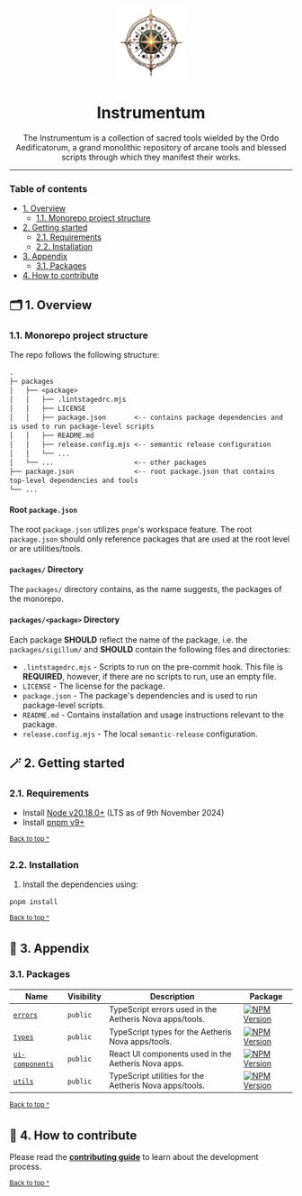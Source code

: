 <div align="center">
  <img alt="An ornate golden compass surrounded by orbs" src="https://github.com/aetheris-nova/regimen-contractus/blob/main/images/emblem@128x128.png" height="128" />
</div>

<h1 align="center">
  Instrumentum
</h1>

<p align="center">
  The Instrumentum is a collection of sacred tools wielded by the Ordo Aedificatorum, a grand monolithic repository of arcane tools and blessed scripts through which they manifest their works.
</p>

---

### Table of contents

* [1. Overview](#-1-overview)
  - [1.1. Monorepo project structure](#11-monorepo-project-structure)
* [2. Getting started](#-2-getting-started)
  - [2.1. Requirements](#21-requirements)
  - [2.2. Installation](#22-installation)
* [3. Appendix](#-3-appendix)
  - [3.1. Packages](#31-packages)
* [4. How to contribute](#-4-how-to-contribute)

## 🗂️ 1. Overview

### 1.1. Monorepo project structure

The repo follows the following structure:

```text
.
├─ packages
│   ├── <package>
│   │   ├── .lintstagedrc.mjs
│   │   ├── LICENSE
│   │   ├── package.json       <-- contains package dependencies and is used to run package-level scripts
│   │   ├── README.md
│   │   ├── release.config.mjs <-- semantic release configuration
│   │   └── ...
│   └── ...                    <-- other packages
├── package.json               <-- root package.json that contains top-level dependencies and tools
└── ...
```

#### Root `package.json`

The root `package.json` utilizes `pnpm`'s workspace feature. The root `package.json` should only reference packages that are used at the root level or are utilities/tools.

#### `packages/` Directory

The `packages/` directory contains, as the name suggests, the packages of the monorepo.

#### `packages/<package>` Directory

Each package **SHOULD** reflect the name of the package, i.e. the `packages/sigillum/` and **SHOULD** contain the following files and directories:

* `.lintstagedrc.mjs` - Scripts to run on the pre-commit hook. This file is **REQUIRED**, however, if there are no scripts to run, use an empty file.
* `LICENSE` - The license for the package.
* `package.json` - The package's dependencies and is used to run package-level scripts.
* `README.md` - Contains installation and usage instructions relevant to the package.
* `release.config.mjs` - The local `semantic-release` configuration.

## 🪄 2. Getting started

### 2.1. Requirements

* Install [Node v20.18.0+](https://nodejs.org/en/) (LTS as of 9th November 2024)
* Install [pnpm v9+](https://pnpm.io/installation)

<sup>[Back to top ^][table-of-contents]</sup>

### 2.2. Installation

1. Install the dependencies using:

```shell
pnpm install
```

<sup>[Back to top ^][table-of-contents]</sup>

## 📑 3. Appendix

### 3.1. Packages

| Name                                                  | Visibility | Description                                             | Package                                                                                                                                     |
|-------------------------------------------------------|------------|---------------------------------------------------------|---------------------------------------------------------------------------------------------------------------------------------------------|
| [`errors`](./packages/errors/README.md)               | `public`   | TypeScript errors used in the Aetheris Nova apps/tools. | [![NPM Version](https://img.shields.io/npm/v/%40aetherisnova%2Ferrors)](https://www.npmjs.com/package/%40aetherisnova/errors)               |
| [`types`](./packages/types/README.md)                 | `public`   | TypeScript types for the Aetheris Nova apps/tools.      | [![NPM Version](https://img.shields.io/npm/v/%40aetherisnova%2Ftypes)](https://www.npmjs.com/package/%40aetherisnova/types)                 |
| [`ui-components`](./packages/ui-components/README.md) | `public`   | React UI components used in the Aetheris Nova apps.     | [![NPM Version](https://img.shields.io/npm/v/%40aetherisnova%2Fui-components)](https://www.npmjs.com/package/%40aetherisnova/ui-components) |
| [`utils`](./packages/utils/README.md)                 | `public`   | TypeScript utilities for the Aetheris Nova apps/tools.  | [![NPM Version](https://img.shields.io/npm/v/%40aetherisnova%2Futils)](https://www.npmjs.com/package/%40aetherisnova/utils)                 |

<sup>[Back to top ^][table-of-contents]</sup>

## 👏 4. How to contribute

Please read the [**contributing guide**](./CONTRIBUTING.md) to learn about the development process.

<sup>[Back to top ^][table-of-contents]</sup>

<!-- links -->
[table-of-contents]: #table-of-contents
